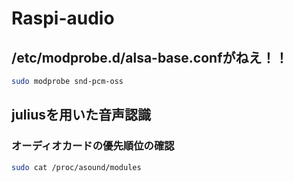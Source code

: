 # Raspi-audio

## /etc/modprobe.d/alsa-base.confがねえ！！

```bash
sudo modprobe snd-pcm-oss
```

## juliusを用いた音声認識

### オーディオカードの優先順位の確認

```bash
sudo cat /proc/asound/modules
```
